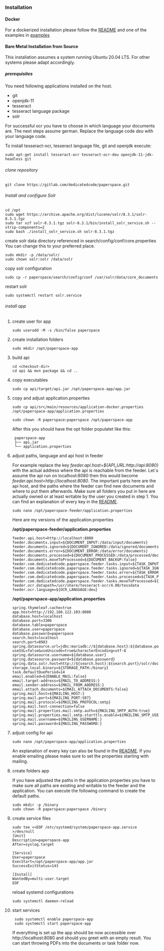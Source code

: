 ### Installation
#### Docker

For a dockerized installation please follow the [README](https://gitlab.com/dedicatedcode/paperspace#deployment) and one of the examples in
[examples](https://gitlab.com/dedicatedcode/paperspace/-/tree/master/deployment/examples)

#### Bare Metal Installation from Source
This installation assumes a system running Ubuntu 20.04 LTS. For other systems please adapt accordingly.

##### prerequisites
You need following applications installed on the host.
* git
* openjdk-11
* tesseract
* tesseract language package
* solr  

For successful ocr you have to choose in which language your documents are. The next steps assume german. Replace 
the language code *deu* with your language code.

To install tesseract-ocr, tesseract language file, git and openjdk execute:
```
sudo apt-get install tesseract-ocr tesseract-ocr-deu openjdk-11-jdk-headless git
```
######  clone repository
```
git clone https://gitlab.com/dedicatedcode/paperspace.git
```
###### Install and configure Solr

```shell script
cd /opt
sudo wget https://archive.apache.org/dist/lucene/solr/8.3.1/solr-8.3.1.tgz
sudo tar xzf solr-8.3.1.tgz solr-8.3.1/bin/install_solr_service.sh --strip-components=2
sudo bash ./install_solr_service.sh solr-8.3.1.tgz
```
create solr data directory referenced in search/config/conf/core.properties
You can change this to your preferred place.
```shell script
sudo mkdir -p /data/solr/
sudo chown solr:solr /data/solr
```
copy solr configuration 
```shell script
sudo cp -r paperspace/search/config/conf /var/solr/data/core_documents
```
restart solr
```shell script
sudo systemctl restart solr.service
```

###### install app 
1. create user for app
    ```shell script
    sudo useradd -M -s /bin/false paperspace
    ```
2. create installation folders
    ```shell script
    sudo mkdir /opt/paperspace-app
    ```
3. build api
    ```shell script
    cd <checkout-dir>
    cd api && mvn package && cd ..   
    ```
4. copy executables
   ```shell script
   sudo cp api/target/api.jar /opt/paperspace-app/app.jar
   ```
5. copy and adjust application.properties
    ```shell script
    sudo cp api/src/main/resources/application-docker.properties /opt/paperspace-app/application.properties
   
    sudo chown -R paperspace:paperspace /opt/paperspace-app
    ```
   After this you should have the opt folder populatet like this:
   ```shell script
    paperspace-app
    ├── api.jar
    └── application.properties
    ```
6. adjust paths, language and api host in feeder
    
    For example replace the key *feeder.api.host=${API_URL:http://api:8080}* with the actual address where the api 
    is reachable from the feeder. Let´s assume the api run on localhost:8080 then this would become *feeder.api.host=http://localhost:8080*.
    The important parts here are the api host, and the paths where the feeder can find new documents and where to put them afterwards. 
    Make sure all folders you put in here are actually owned or at least writable by the user you created in step  1. 
    You can find an explanation of every key in the [README](https://gitlab.com/dedicatedcode/paperspace#docker-configuration). 
    ```shell script
    sudo nano /opt/paperspace-feeder/application.properties
    ```
    Here are my versions of the application.properties 
    
    **/opt/paperspace-feeder/application.properties**
    ```properties
   feeder.api.host=http://localhost:8080
   feeder.documents.input=${DOCUMENT_INPUT:/data/input/documents}
   feeder.documents.ignored=${DOCUMENT_IGNORED:/data/ignored/documents}
   feeder.documents.error=${DOCUMENT_ERROR:/data/error/documents}
   feeder.documents.processed=${DOCUMENT_PROCESSED:/data/processed/documents}
   feeder.documents.moveToProcessed=${DOCUMENT_BACKUP:false}
   feeder.com.dedicatedcode.paperspace.feeder.tasks.input=${TASK_INPUT:/data/input/com.dedicatedcode.paperspace.feeder.tasks}
   feeder.com.dedicatedcode.paperspace.feeder.tasks.ignored=${TASK_IGNORED:/data/ignored/com.dedicatedcode.paperspace.feeder.tasks}
   feeder.com.dedicatedcode.paperspace.feeder.tasks.error=${TASK_ERROR:/data/error/com.dedicatedcode.paperspace.feeder.tasks}
   feeder.com.dedicatedcode.paperspace.feeder.tasks.processed=${TASK_PROCESSED:/data/processed/com.dedicatedcode.paperspace.feeder.tasks}
   feeder.com.dedicatedcode.paperspace.feeder.tasks.moveToProcessed=${TASK_BACKUP:false}
   feeder.ocr.datapath=/usr/share/tesseract-ocr/4.00/tessdata
   feeder.ocr.language=${OCR_LANGUAGE:deu}
    ```
    **/opt/paperspace-app/application.properties**
   ```properties
   spring.thymeleaf.cache=true
   app.host=http://192.168.122.103:8080
   database.host=localhost
   database.port=3306
   database.table=paperspace
   database.user=paperspace
   database.password=paperspace
   search.host=localhost
   search.port=8983
   spring.datasource.url=jdbc:mariadb://${database.host}:${database.port}/${database.table}?useSSL=false&useUnicode=true&characterEncoding=utf-8
   spring.datasource.username=${database.user}
   spring.datasource.password=${database.password}
   spring.data.solr.host=http://${search.host}:${search.port}/solr/documents
   storage.local.binary=${STORAGE_PATH:/binary}
   task.defaultDuePeriod=14
   email.enabled=${ENABLE_MAIL:false}
   email.target-address=${MAIL_TO_ADDRESS:}
   email.sender-address=${MAIL_FROM_ADDRESS:}
   email.attach_documents=${MAIL_ATTACH_DOCUMENTS:false}
   spring.mail.host=${MAILING_HOST:}
   spring.mail.port=${MAILING_PORT:587}
   spring.mail.protocol=${MAILING_PROTOCOL:smtp}
   spring.mail.test-connection=false
   spring.mail.properties.mail.smtp.auth=${MAILING_SMTP_AUTH:true}
   spring.mail.properties.mail.smtp.starttls.enable=${MAILING_SMTP_USE_STARTTLS:true}
   spring.mail.username=${MAILING_USERNAME:}
   spring.mail.password=${MAILING_PASSWORD:}
   ```
7. adjust config for api
    ```shell script
    sudo nano /opt/paperspace-app/application.properties
    ```
   An explanation of every key can also be found in the [README](https://gitlab.com/dedicatedcode/paperspace#docker-configuration).
   If you enable emailing please make sure to set the properties starting with mailing.
   
7. create folders app

   If you have adjusted the paths in the application.properties you have to make sure all paths are existing and writable to the feeder and the application. You can execute the following command to create the default paths.
   ```shell script
   sudo mkdir -p /binary
   sudo chown -R paperspace:paperspace /binary
   ```

8. create service files
   ```shell script
   sudo tee <<EOF /etc/systemd/system/paperspace-app.service >/dev/null
   [Unit]
   Description=paperspace-app
   After=syslog.target
   
   [Service]
   User=paperspace
   ExecStart=/opt/paperspace-app/app.jar
   SuccessExitStatus=143
    
   [Install]
   WantedBy=multi-user.target
   EOF
    ```
   
   reload systemd configurations
   ```shell script
   sudo systemctl daemon-reload
   ```

9. start services
   ```shell script
    sudo systemctl enable paperspace-app 
    sudo systemctl start paperspace-app
    ```
   
   If everything is set up the app should be now accessible over http://localhost:8080 and should you greet with an empty result.
   You can start throwing PDFs into the documents or task folder now.
